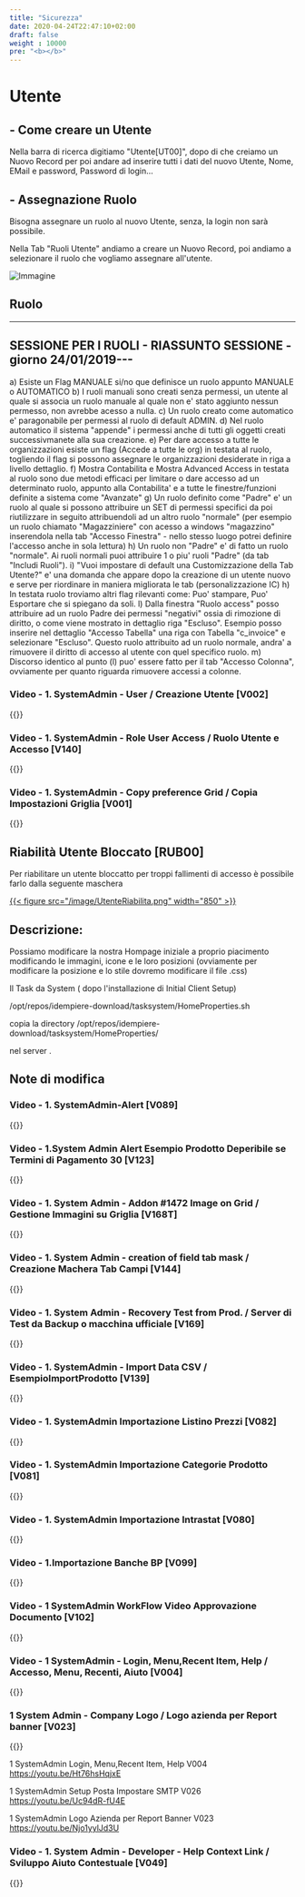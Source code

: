 ```yaml
---
title: "Sicurezza"
date: 2020-04-24T22:47:10+02:00
draft: false
weight : 10000
pre: "<b></b>"
---
```



# Utente

## - Come creare un Utente

Nella barra di ricerca digitiamo "Utente[UT00]", dopo di che creiamo un Nuovo Record per poi andare ad inserire tutti i dati del nuovo Utente, Nome, EMail e password, Password di login...

## - Assegnazione Ruolo

Bisogna assegnare un ruolo al nuovo Utente, senza, la login non sarà possibile.

Nella Tab "Ruoli Utente" andiamo a creare un Nuovo Record, poi andiamo a selezionare il ruolo che vogliamo assegnare all'utente.

![Immagine](/image/04.SelezioneRuolo.png)


## Ruolo 
-------------------------------------------
SESSIONE PER I RUOLI - RIASSUNTO SESSIONE - giorno 24/01/2019---
-------------------------------------------
a)	Esiste un Flag MANUALE si/no que definisce un ruolo appunto MANUALE o AUTOMATICO
b)	I ruoli manuali sono creati senza permessi, un utente al quale si associa un ruolo manuale al quale non e' stato aggiunto nessun permesso, non avrebbe acesso a nulla.
c)	Un ruolo creato come automatico e' paragonabile per permessi al ruolo di default ADMIN.
d)	Nel ruolo automatico il sistema "appende" i permessi anche di tutti gli oggetti creati successivmanete alla sua creazione.
e)	Per dare accesso a tutte le organizzazioni esiste un flag (Accede a tutte le org) in testata al ruolo, togliendo il flag si possono assegnare le organizzazioni desiderate in riga a livello dettaglio.
f)	Mostra Contabilita e Mostra Advanced Access in testata al ruolo sono due metodi efficaci per limitare o dare accesso ad un determinato ruolo, appunto alla Contabilita' e a tutte le finestre/funzioni definite a sistema come "Avanzate"
g)	Un ruolo definito come "Padre" e' un ruolo al quale si possono attribuire un SET di permessi specifici da poi riutilizzare in seguito attribuendoli ad un altro ruolo "normale" (per esempio un ruolo chiamato "Magazziniere" con acesso a windows "magazzino" inserendola nella tab "Accesso Finestra" - nello stesso luogo potrei definire l'accesso anche in sola lettura)
h)	Un ruolo non "Padre" e' di fatto un ruolo "normale". Ai ruoli normali puoi attribuire 1 o piu' ruoli "Padre" (da tab "Includi Ruoli").
i)	"Vuoi impostare di default una Customizzazione della Tab Utente?" e' una domanda che appare dopo la creazione di un utente nuovo e serve per riordinare in maniera migliorata le tab (personalizzazione IC)
h)	In testata ruolo troviamo altri flag rilevanti come: Puo' stampare, Puo' Esportare che si spiegano da soli.
l)	Dalla finestra "Ruolo access" posso attribuire ad un ruolo Padre dei permessi "negativi" ossia di rimozione di diritto, o come viene mostrato in dettaglio riga "Escluso". Esempio posso inserire nel dettaglio "Accesso Tabella" una riga con Tabella "c_invoice" e selezionare "Escluso". Questo ruolo attribuito ad un ruolo normale, andra' a rimuovere il diritto di accesso al utente con quel specifico ruolo. 
m)	Discorso identico al punto (l) puo' essere fatto per il tab "Accesso Colonna", ovviamente per quanto riguarda rimuovere accessi a colonne.




### Video - 1. SystemAdmin - User / Creazione Utente [V002]
{{<youtube WtIHoteHUso>}}

### Video - 1. SystemAdmin - Role User Access / Ruolo Utente e Accesso [V140]
{{<youtube hTzAjVcQeQg>}}

### Video - 1. SystemAdmin - Copy preference Grid / Copia Impostazioni Griglia [V001]
{{<youtube zHEWwTlVwFI>}}



## Riabilità Utente Bloccato [RUB00]

Per riabilitare un utente bloccatto per troppi fallimenti di accesso è possibile farlo dalla seguente maschera 

[{{< figure src="/image/UtenteRiabilita.png"  width="850"  >}}](/image/UtenteRiabilita.png)



## Descrizione:



Possiamo modificare la nostra Hompage iniziale a proprio piacimento modificando le immagini, icone e le loro posizioni (ovviamente per modificare la posizione e lo stile dovremo modificare il file .css)


Il Task da System  ( dopo l'installazione di Initial Client Setup)

/opt/repos/idempiere-download/tasksystem/HomeProperties.sh 

copia la directory /opt/repos/idempiere-download/tasksystem/HomeProperties/ 

nel server .

## Note di modifica




### Video - 1. SystemAdmin-Alert [V089]
{{<youtube URBB2k0ATu0>}}

### Video - 1.System Admin Alert Esempio Prodotto Deperibile se Termini di Pagamento   30 [V123]
{{<youtube r8Etz6tY854>}}

### Video - 1. System Admin - Addon #1472 Image on Grid / Gestione Immagini su Griglia [V168T]
{{<youtube G0hbmdoq8r8>}}

### Video - 1. System Admin - creation of field tab mask  / Creazione Machera Tab Campi [V144]
{{<youtube Ao8zm6hPehw>}}

### Video - 1. System Admin - Recovery Test from Prod. / Server di Test da Backup o macchina ufficiale [V169]
{{<youtube NtXfiEZjYnM>}}

### Video - 1. SystemAdmin - Import Data CSV  / EsempioImportProdotto [V139]
{{<youtube rksqFJ31Kgw>}}

### Video - 1. SystemAdmin Importazione Listino Prezzi [V082]
{{<youtube teeJJ8HGXo4>}}

### Video - 1. SystemAdmin Importazione Categorie Prodotto [V081]
{{<youtube CPvP_yIT3Bk>}}

### Video - 1. SystemAdmin Importazione Intrastat [V080]
{{<youtube wLuF9HG7Ss4>}}

### Video - 1.Importazione Banche BP [V099]
{{<youtube p-4RvDKWr3E>}}

### Video - 1 SystemAdmin WorkFlow Video Approvazione Documento [V102]
{{<youtube RBuE-4Tk51U>}}

### Video - 1 SystemAdmin - Login, Menu,Recent Item, Help / Accesso, Menu, Recenti, Aiuto [V004]
{{<youtube Ht76hsHqjxE>}}

### 1  System Admin - Company Logo / Logo azienda per Report banner  [V023]
{{<youtube Njo1yylJd3U>}}


1 SystemAdmin Login, Menu,Recent Item, Help V004 https://youtu.be/Ht76hsHqjxE

1 SystemAdmin  Setup Posta Impostare SMTP V026  https://youtu.be/Uc94dR-fU4E

1 SystemAdmin  Logo Azienda per Report Banner V023 https://youtu.be/Njo1yylJd3U 


 
### Video -  1. System Admin - Developer - Help Context Link / Sviluppo Aiuto Contestuale [V049]
{{<youtube KeidiuQYSOo>}}


